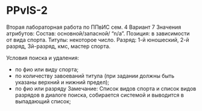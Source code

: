 # PPvIS-2
Вторая лабораторная работа по ППвИС сем. 4
Вариант 7
Значения атрибутов:
Состав: основной/запасной/ “n/a”.
Позиция: в зависимости от вида спорта.
Титулы: некоторое число.
Разряд: 1-й юношеский, 2-й разряд, 3й-разряд, кмс, мастер спорта. 

Условия поиска и удаления:
-	по фио или виду спорта;
-	по количеству завоеваний титула (при задании должны быть указаны верхний и нижний предел);
-	по фио или разряду
Замечание: Список видов спорта и список видов разрядов в диалоге поиска, собирается системой и выводится в выпадающий список;
